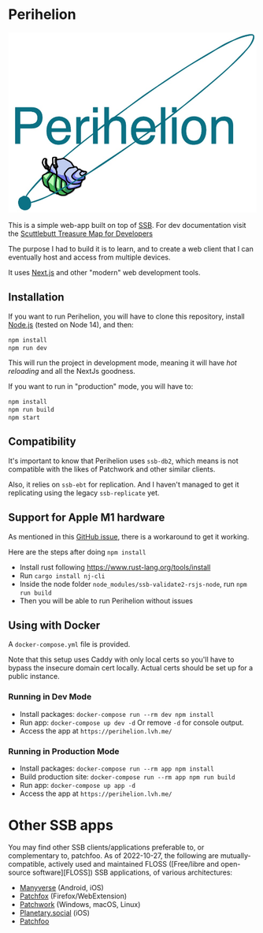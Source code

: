 # Perihelion

![perihelion logo](./Perihelion.jpg "Perihelion")

This is a simple web-app built on top of [SSB](https://scuttlebutt.nz/). For dev documentation visit the [Scuttlebutt Treasure Map for Developers](https://dev.scuttlebutt.nz/#/)

The purpose I had to build it is to learn, and to create a web client that I can eventually host and access from multiple devices.

It uses [Next.js](https://nextjs.org/) and other "modern" web development tools.

## Installation

If you want to run Perihelion, you will have to clone this repository, install [Node.js](https://nodejs.org/en/) (tested on Node 14), and then:

```
npm install
npm run dev
```

This will run the project in development mode, meaning it will have _hot reloading_ and all the NextJs goodness.

If you want to run in "production" mode, you will have to:

```
npm install
npm run build
npm start
```

## Compatibility

It's important to know that Perihelion uses `ssb-db2`, which means is not compatible with the likes of Patchwork and other similar clients.

Also, it relies on `ssb-ebt` for replication. And I haven't managed to get it replicating using the legacy `ssb-replicate` yet.

## Support for Apple M1 hardware

As mentioned in this [GitHub issue](https://github.com/ssbc/ssb-validate2-rsjs-node/issues/18#issuecomment-1140326214), there is a workaround to get it working.

Here are the steps after doing `npm install`

- Install rust following https://www.rust-lang.org/tools/install
- Run `cargo install nj-cli`
- Inside the node folder `node_modules/ssb-validate2-rsjs-node`, run `npm run build`
- Then you will be able to run Perihelion without issues

## Using with Docker

A `docker-compose.yml` file is provided.

Note that this setup uses Caddy with only local certs so you'll have to bypass the insecure domain cert locally. Actual certs should be set up for a public instance.

### Running in Dev Mode

- Install packages: `docker-compose run --rm dev npm install`
- Run app: `docker-compose up dev -d` Or remove `-d` for console output.
- Access the app at `https://perihelion.lvh.me/`

### Running in Production Mode

- Install packages: `docker-compose run --rm app npm install`
- Build production site: `docker-compose run --rm app npm run build`
- Run app: `docker-compose up app -d`
- Access the app at `https://perihelion.lvh.me/`

# Other SSB apps

You may find other SSB clients/applications preferable to, or complementary to, patchfoo.
As of 2022-10-27, the following are mutually-compatible, actively used and maintained FLOSS ([Free/libre and open-source software][FLOSS]) SSB applications, of various architectures:

- [Manyverse](https://www.manyver.se/) (Android, iOS)
- [Patchfox](https://patchfox.org/) (Firefox/WebExtension)
- [Patchwork](https://ahdinosaur.github.io/patchwork-downloader/) (Windows, macOS, Linux)
- [Planetary.social](https://www.planetary.social/) (iOS)
- [Patchfoo](https://git.scuttlebot.io/%25YAg1hicat%2B2GELjE2QJzDwlAWcx0ML%2B1sXEdsWwvdt8%3D.sha256)
